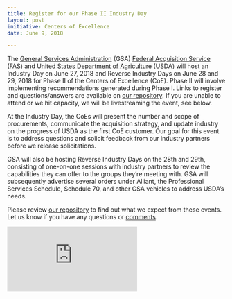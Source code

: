 ```yaml
---
title: Register for our Phase II Industry Day
layout: post
initiative: Centers of Excellence
date: June 9, 2018

---
```


The <a href="https://www.gsa.gov/">General Services Administration</a> (GSA) <a href="https://www.gsa.gov/about-us/organization/federal-acquisition-service">Federal Acquisition Service</a> (FAS) and <a href="https://www.usda.gov/">United States Department of Agriculture</a> (USDA) will host an Industry Day on June 27, 2018 and Reverse Industry Days on June 28 and 29, 2018 for Phase II of the Centers of Excellence (CoE). Phase II will involve implementing recommendations generated during Phase I. Links to register and questions/answers are available on <a href="https://github.com/GSA/coe-industry-day/">our repository</a>. If you are unable to attend or we hit capacity, we will be livestreaming the event, see below.


At the Industry Day, the CoEs will present the number and scope of procurements, communicate the acquisition strategy, and update industry on the progress of USDA as the first CoE customer. Our goal for this event is to address questions and solicit feedback from our industry partners before we release solicitations.

GSA will also be hosting Reverse Industry Days on the 28th and 29th, consisting of one-on-one sessions with industry partners to review the capabilities they can offer to the groups they’re meeting with. GSA will subsequently advertise several orders under Alliant, the Professional Services Schedule, Schedule 70, and other GSA vehicles to address USDA’s needs.

Please review <a href="https://github.com/GSA/coe-industry-day/">our repository</a> to find out what we expect from these events. Let us know if you have any questions or <a href="https://github.com/GSA/coe-industry-day/issues">comments</a>.

<div class="embed-responsive embed-responsive-16by9"><iframe src="https://www.youtube.com/embed/uqGwaEaVlHI" frameborder="0" allow="autoplay; encrypted-media" allowfullscreen="" class="embed-responsive-item"></iframe>
</div>
